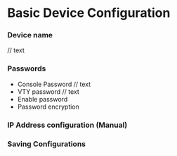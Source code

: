 # Basic Device Configuration
### Device name
// text
### Passwords
* Console Password
// text
* VTY password
// text
* Enable password
* Password encryption
### IP Address configuration (Manual)
### Saving Configurations
